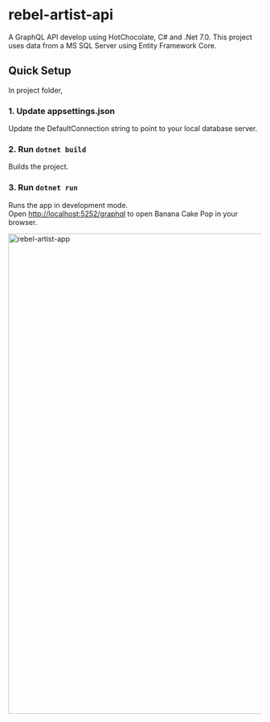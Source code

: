 # rebel-artist-api
A GraphQL API develop using HotChocolate, C# and .Net 7.0.
This project uses data from a MS SQL Server using Entity Framework Core.

## Quick Setup

In project folder,

### 1. Update appsettings.json
Update the DefaultConnection string to point to your local database server.
  
### 2. Run `dotnet build`
Builds the project.

### 3. Run `dotnet run`
Runs the app in development mode.\
Open [http://localhost:5252/graphql](http://localhost:5252/graphql) to open Banana Cake Pop in your browser.

<img width="957" alt="rebel-artist-app" src="https://github.com/vergeldelacruz/rebel-artist-api/assets/47512855/149e5f69-3588-4b63-8f12-1a82cafb3cdf">
